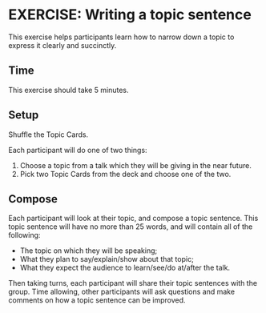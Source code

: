 EXERCISE: Writing a topic sentence
=====

This exercise helps participants learn how to narrow down
a topic to express it clearly and succinctly.

Time
----

This exercise should take 5 minutes.

Setup
-----

Shuffle the Topic Cards.

Each participant will do one of two things:

1. Choose a topic from a talk which they will be giving in the near future.
2. Pick two Topic Cards from the deck and choose one of the two.

Compose
-------

Each participant will look at their topic, and compose a topic sentence.
This topic sentence will have no more than 25 words, and will contain 
all of the following:

* The topic on which they will be speaking;
* What they plan to say/explain/show about that topic;
* What they expect the audience to learn/see/do at/after the talk.

Then taking turns, each participant will share their topic sentences with
the group. Time allowing, other participants will ask questions and make
comments on how a topic sentence can be improved.
